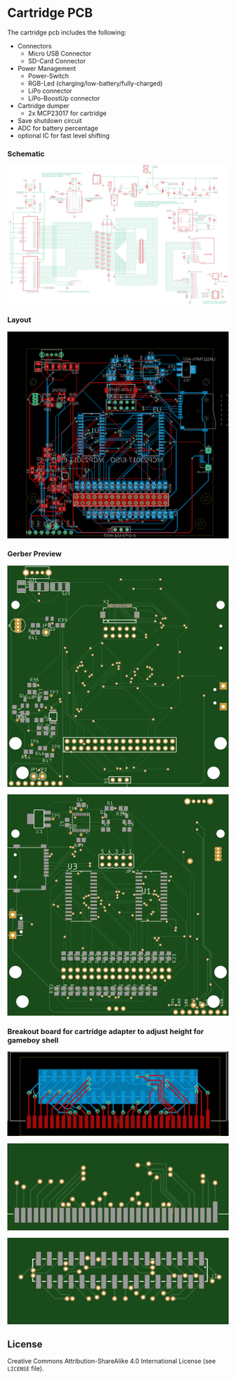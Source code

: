 # Cartridge PCB

The cartridge pcb includes the following:
* Connectors
    * Micro USB Connector
    * SD-Card Connector
* Power Management
    * Power-Switch
    * RGB-Led (charging/low-battery/fully-charged)
    * LiPo connector
    * LiPo-BoostUp connector
* Cartridge dumper
    * 2x MCP23017 for cartridge
* Save shutdown circuit
* ADC for battery percentage
* optional IC for fast level shifting

### Schematic

![schematic](./img/schematic.png)

### Layout

![layout](./img/layout.png)

### Gerber Preview

![gerber_top](./img/cartridge_pcb/top.png)

![gerber_bottom](./img/cartridge_pcb/bottom.png)

### Breakout board for cartridge adapter to adjust height for gameboy shell

![layout_breakout](./img/layout_breakout.png)

![gerber_top](./img/cartridge_pcb_breakout/top.png)

![gerber_bottom](./img/cartridge_pcb_breakout/bottom.png)

## License

Creative Commons Attribution-ShareAlike 4.0 International License (see `LICENSE` file).
